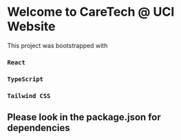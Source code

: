 # Welcome to CareTech @ UCI Website

This project was bootstrapped with
### `React`
### `TypeScript`
### `Tailwind CSS`



## Please look in the package.json for dependencies